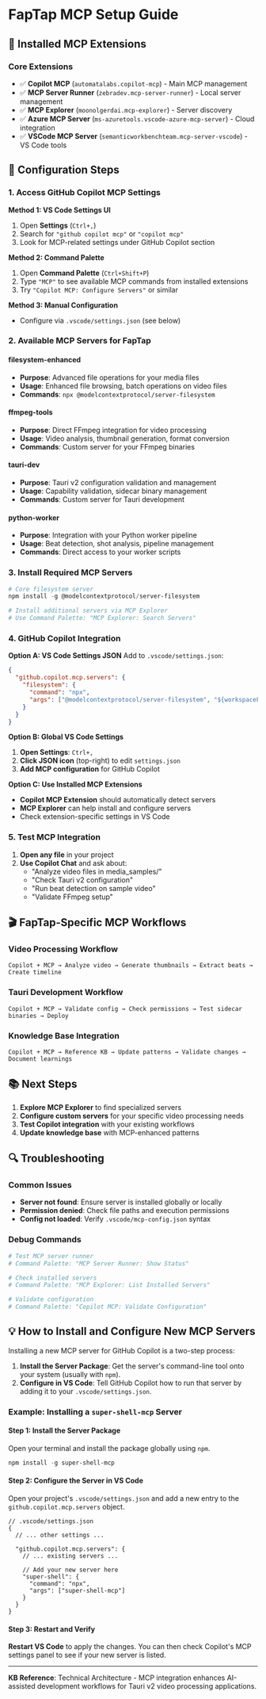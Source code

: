 # FapTap MCP Setup Guide

## 🎯 **Installed MCP Extensions**

### Core Extensions

- ✅ **Copilot MCP** (`automatalabs.copilot-mcp`) - Main MCP management
- ✅ **MCP Server Runner** (`zebradev.mcp-server-runner`) - Local server management
- ✅ **MCP Explorer** (`moonolgerdai.mcp-explorer`) - Server discovery
- ✅ **Azure MCP Server** (`ms-azuretools.vscode-azure-mcp-server`) - Cloud integration
- ✅ **VSCode MCP Server** (`semanticworkbenchteam.mcp-server-vscode`) - VS Code tools

## 🔧 **Configuration Steps**

### 1. Access GitHub Copilot MCP Settings

**Method 1: VS Code Settings UI**

1. Open **Settings** (`Ctrl+,`)
2. Search for `"github copilot mcp"` or `"copilot mcp"`
3. Look for MCP-related settings under GitHub Copilot section

**Method 2: Command Palette**

1. Open **Command Palette** (`Ctrl+Shift+P`)
2. Type `"MCP"` to see available MCP commands from installed extensions
3. Try `"Copilot MCP: Configure Servers"` or similar

**Method 3: Manual Configuration**

- Configure via `.vscode/settings.json` (see below)

### 2. Available MCP Servers for FapTap

#### **filesystem-enhanced**

- **Purpose**: Advanced file operations for your media files
- **Usage**: Enhanced file browsing, batch operations on video files
- **Commands**: `npx @modelcontextprotocol/server-filesystem`

#### **ffmpeg-tools**

- **Purpose**: Direct FFmpeg integration for video processing
- **Usage**: Video analysis, thumbnail generation, format conversion
- **Commands**: Custom server for your FFmpeg binaries

#### **tauri-dev**

- **Purpose**: Tauri v2 configuration validation and management
- **Usage**: Capability validation, sidecar binary management
- **Commands**: Custom server for Tauri development

#### **python-worker**

- **Purpose**: Integration with your Python worker pipeline
- **Usage**: Beat detection, shot analysis, pipeline management
- **Commands**: Direct access to your worker scripts

### 3. Install Required MCP Servers

```powershell
# Core filesystem server
npm install -g @modelcontextprotocol/server-filesystem

# Install additional servers via MCP Explorer
# Use Command Palette: "MCP Explorer: Search Servers"
```

### 4. GitHub Copilot Integration

**Option A: VS Code Settings JSON**
Add to `.vscode/settings.json`:

```json
{
  "github.copilot.mcp.servers": {
    "filesystem": {
      "command": "npx",
      "args": ["@modelcontextprotocol/server-filesystem", "${workspaceFolder}"]
    }
  }
}
```

**Option B: Global VS Code Settings**

1. **Open Settings**: `Ctrl+,`
2. **Click JSON icon** (top-right) to edit `settings.json`
3. **Add MCP configuration** for GitHub Copilot

**Option C: Use Installed MCP Extensions**

- **Copilot MCP Extension** should automatically detect servers
- **MCP Explorer** can help install and configure servers
- Check extension-specific settings in VS Code

### 5. Test MCP Integration

1. **Open any file** in your project
2. **Use Copilot Chat** and ask about:
   - "Analyze video files in media_samples/"
   - "Check Tauri v2 configuration"
   - "Run beat detection on sample video"
   - "Validate FFmpeg setup"

## 🎬 **FapTap-Specific MCP Workflows**

### Video Processing Workflow

```
Copilot + MCP → Analyze video → Generate thumbnails → Extract beats → Create timeline
```

### Tauri Development Workflow

```
Copilot + MCP → Validate config → Check permissions → Test sidecar binaries → Deploy
```

### Knowledge Base Integration

```
Copilot + MCP → Reference KB → Update patterns → Validate changes → Document learnings
```

## 📚 **Next Steps**

1. **Explore MCP Explorer** to find specialized servers
2. **Configure custom servers** for your specific video processing needs
3. **Test Copilot integration** with your existing workflows
4. **Update knowledge base** with MCP-enhanced patterns

## 🔍 **Troubleshooting**

### Common Issues

- **Server not found**: Ensure server is installed globally or locally
- **Permission denied**: Check file paths and execution permissions
- **Config not loaded**: Verify `.vscode/mcp-config.json` syntax

### Debug Commands

```powershell
# Test MCP server runner
# Command Palette: "MCP Server Runner: Show Status"

# Check installed servers
# Command Palette: "MCP Explorer: List Installed Servers"

# Validate configuration
# Command Palette: "Copilot MCP: Validate Configuration"
```

## 💡 How to Install and Configure New MCP Servers

Installing a new MCP server for GitHub Copilot is a two-step process:

1.  **Install the Server Package**: Get the server's command-line tool onto your system (usually with `npm`).
2.  **Configure in VS Code**: Tell GitHub Copilot how to run that server by adding it to your `.vscode/settings.json`.

### **Example: Installing a `super-shell-mcp` Server**

#### **Step 1: Install the Server Package**

Open your terminal and install the package globally using `npm`.

```powershell
npm install -g super-shell-mcp
```

#### **Step 2: Configure the Server in VS Code**

Open your project's `.vscode/settings.json` and add a new entry to the `github.copilot.mcp.servers` object.

```jsonc
// .vscode/settings.json
{
  // ... other settings ...

  "github.copilot.mcp.servers": {
    // ... existing servers ...

    // Add your new server here
    "super-shell": {
      "command": "npx",
      "args": ["super-shell-mcp"]
    }
  }
}
```

#### **Step 3: Restart and Verify**

**Restart VS Code** to apply the changes. You can then check Copilot's MCP settings panel to see if your new server is listed.

---

**KB Reference**: Technical Architecture - MCP integration enhances AI-assisted development workflows for Tauri v2 video processing applications.
